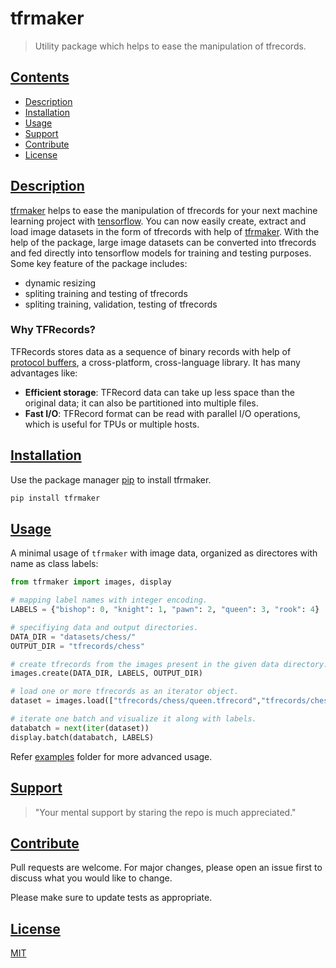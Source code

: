 # tfrmaker
> Utility package which helps to ease the manipulation of tfrecords.

## [Contents]()
- [Description](#description)
- [Installation](#instalation)
- [Usage](#usage)
- [Support](#support)
- [Contribute](#contribute)
- [License](#license)

## [Description](description)
[tfrmaker](/) helps to ease the manipulation of tfrecords for your next machine learning project with [tensorflow](https://github.com/tensorflow/tensorflow). You can now easily create, extract and load image datasets in the form of tfrecords with help of [tfrmaker](/). With the help of the package, large image datasets can be converted into tfrecords and fed directly into tensorflow models for training and testing purposes. Some key feature of the package includes:
- dynamic resizing
- spliting training and testing of tfrecords
- spliting training, validation, testing of tfrecords

### Why TFRecords?
TFRecords stores data as a sequence of binary records with help of [protocol buffers](https://developers.google.com/protocol-buffers/), a cross-platform, cross-language library. It has many advantages like:

- **Efficient storage**: TFRecord data can take up less space than the original data; it can also be partitioned into multiple files.
- **Fast I/O**: TFRecord format can be read with parallel I/O operations, which is useful for TPUs or multiple hosts.

## [Installation](instalation)
Use the package manager [pip](https://pip.pypa.io/en/stable/) to install tfrmaker.

```sh
pip install tfrmaker
```

## [Usage](usage)
A minimal usage of `tfrmaker` with image data, organized as directores with name as class labels:
```python
from tfrmaker import images, display

# mapping label names with integer encoding.
LABELS = {"bishop": 0, "knight": 1, "pawn": 2, "queen": 3, "rook": 4}

# specifiying data and output directories.
DATA_DIR = "datasets/chess/"
OUTPUT_DIR = "tfrecords/chess"

# create tfrecords from the images present in the given data directory.
images.create(DATA_DIR, LABELS, OUTPUT_DIR)

# load one or more tfrecords as an iterator object.
dataset = images.load(["tfrecords/chess/queen.tfrecord","tfrecords/chess/bishop.tfrecords"], batch_size=32, repeat=True)

# iterate one batch and visualize it along with labels.
databatch = next(iter(dataset))
display.batch(databatch, LABELS)
```
Refer [examples](/examples) folder for more advanced usage.

## [Support](support)
> "Your mental support by staring the repo is much appreciated."

## [Contribute](contribute)
Pull requests are welcome. For major changes, please open an issue first to discuss what you would like to change.

Please make sure to update tests as appropriate.

## [License](license)
[MIT](https://choosealicense.com/licenses/mit/)
